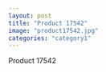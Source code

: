```yaml
---
layout: post
title: "Product 17542"
image: "product17542.jpg"
categories: "category1"
---
```

Product 17542
